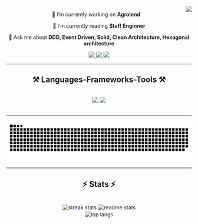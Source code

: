 <img align="right" src="https://visitor-badge.laobi.icu/badge?page_id=jeandobre.jeandobre" />

<div align="center">
 
 🔭 I’m currently working on **Agrolend**
 
 🌱 I’m currently reading **Staff Enginner**

💬 Ask me about **DDD, Event Driven, Solid, Clean Architecture, Hexagonal architecture**

 </div>
 
<div align="center"> 
  <a href="mailto:jeandobre@gmail.com">
    <img src="https://img.shields.io/badge/Gmail-333333?style=for-the-badge&logo=gmail&logoColor=red" />
  </a>
  <a href="https://linkedin.com/in/jeandobre" target="_blank">
    <img src="https://img.shields.io/badge/LinkedIn-0077B5?style=for-the-badge&logo=linkedin&logoColor=white" target="_blank" />
  </a>
  <a href="https://jeandobre.github.io" target="_blank">
     <img src="https://img.shields.io/badge/Portfolio-FF5722?style=for-the-badge&logo=todoist&logoColor=white" target="_blank" /> <!-- sqlite, safari, google-chrome are other good icon options -->
  </a>
</div>

 <hr/>
 
<h2 align="center">⚒️ Languages-Frameworks-Tools ⚒️</h2>
<br/>
<div align="center">
    <img src="https://skillicons.dev/icons?i=react,vue,vuetify,angular,jquery,tailwind,bootstrap,html,css,vscode,idea,figma,github,graphql" />
    <img src="https://skillicons.dev/icons?i=nodejs,npm,py,js,ts,express,cpp,java,spring,hibernate,kafka,mysql,mongodb,postgresql,dynamodb,elasticsearch,docker,aws" />
</div>

<br/>
<hr/>

<div align="center">
  <img alt="snake eating my contributions" src="https://raw.githubusercontent.com/jeandobre/jeandobre/output/github-contribution-grid-snake.svg" />
</div>

<hr/>

<h2 align="center">⚡ Stats ⚡</h2>
<br>
<div align=center>
  <img width=390 src="https://streak-stats.demolab.com?user=jeandobre&theme=react&hide_border=true" alt="streak stats"/>
  <img width=390 src="https://github-readme-stats.vercel.app/api?username=jeandobre&count_private=true&show_icons=true&theme=react&rank_icon=github&border_radius=10" alt="readme stats" />
  <br/>
  <img width=325 align="center" src="https://github-readme-stats.vercel.app/api/top-langs/?username=jeandobre&hide=HTML&langs_count=8&layout=compact&theme=react&border_radius=10&size_weight=0.5&count_weight=0.5&exclude_repo=github-readme-stats" alt="top langs" />
</div>
